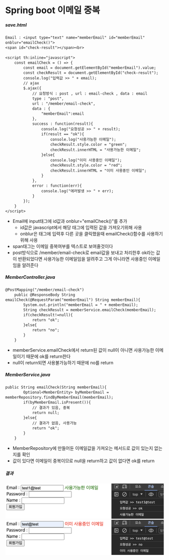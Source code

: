 # Spring boot 이메일 중복

##### save.html
```
Email : <input type="text" name="memberEmail" id="memberEmail" onblur="emailCheck()">
<span id="check-result"></span><br>

<script th:inline="javascript">
    const emailCheck = () => {
        const email = document.getElementById("memberEmail").value;
        const checkResult = document.getElementById("check-result");
        console.log("입력값 >> " + email);
        // ajax
        $.ajax({
            // 요청방식 : post , url : email-check , data : email
            type : "post",
            url : "/member/email-check",
            data : {
                "memberEmail":email
            },
            success : function(result){
                console.log("요청성공 >> " + result);
                if(result == "ok"){
                    console.log("사용가능한 이메일");
                    checkResult.style.color = "green";
                    checkResult.innerHTML = "사용가능한 이메일";
                }else{
                    console.log("이미 사용중인 이메일");
                    checkResult.style.color = "red";
                    checkResult.innerHTML = "이미 사용중인 이메일";
                }
            },
            error : function(err){
                console.log("에러발생 >> " + err);
            }
        });
    }
</script>
```
- Email에 input태그에 id값과 onblur="emailCheck()"를 추가
    - id값은 javascript에서 해당 태그에 입력된 값을 가져오기위해 사용
    - onblur은 태그에 입력후 다른 곳을 클릭했을때 emailCheck()함수를 사용하기 위해 사용
- span태그는 이메일 중복여부를 텍스트로 보여줄것이다
- post방식으로 /member/email-check로 email값을 보내고 처리한후 ok라는 값이 반환되었다면 사용가능한 이메일임을 알려주고 그게 아니라면 사용중인 이메일임을 알려준다


##### MemberController.java
```
@PostMapping("/member/email-check")
    public @ResponseBody String emailCheck(@RequestParam("memberEmail") String memberEmail){
        System.out.println("memberEmail = " + memberEmail);
        String checkResult = memberService.emailCheck(memberEmail);
        if(checkResult!=null){
            return "ok";
        }else{
            return "no";
        }
    }
```
- memberService.emailCheck에서 return된 값이 null이 아니면 사용가능한 이메일이기 때문에 ok를 return한다
- null이 return되면 사용불가능하기 때문에 no를 return

##### MemberService.java
```
public String emailCheck(String memberEmail){
        Optional<MemberEntity> byMemberEmail = memberRepository.findByMemberEmail(memberEmail);
        if(byMemberEmail.isPresent()){
            // 결과가 있음, 중복
            return null;
        }else{
            // 결과가 없음, 사용가능
            return "ok";
        }
    }
```
- MemberRepository에 만들어둔 이메일값을 가져오는 메서드로 값이 있는지 없는지를 확인
- 값이 있다면 이메일이 중복이므로 null을 return하고 값이 없다면 ok를 return

##### 결과
![1](../images/email/1.png)   
![1](../images/email/2.png)   